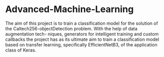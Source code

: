 # Advanced-Machine-Learning

The aim of this project is to train a classification model for the solution of the Caltech256-objectDetection problem. With the help of data augmentation tech- niques, generators for intelligent training and custom callbacks the project has as its ultimate aim to train a classification model based on transfer learning, specifically EfficientNetB3, of the application class of Keras.
